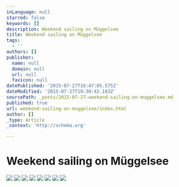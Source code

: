 ```yaml
---
inLanguage: null
starred: false
keywords: []
description: Weekend sailing on Müggelsee
title: Weekend sailing on Müggelsee
tags:
  - ''
authors: []
publisher:
  name: null
  domain: null
  url: null
  favicon: null
datePublished: '2015-07-27T16:47:05.575Z'
dateModified: '2015-07-27T19:30:42.183Z'
sourcePath: _posts/2015-07-27-weekend-sailing-on-muggelsee.md
published: true
url: weekend-sailing-on-muggelsee/index.html
author: []
_type: Article
_context: 'http://schema.org'

---
```

# Weekend sailing on Müggelsee
![](https://the-grid-user-content.s3-us-west-2.amazonaws.com/2b65a732-93a3-42e6-a015-2d6a8da8c1e1.JPG)
![](https://the-grid-user-content.s3-us-west-2.amazonaws.com/f9a917ae-779e-4219-bdf1-d1253e0641b2.JPG)
![](https://the-grid-user-content.s3-us-west-2.amazonaws.com/a30d4dad-3757-4a29-b833-835b0483bc6d.JPG)
![](https://the-grid-user-content.s3-us-west-2.amazonaws.com/a142adca-0721-420b-8353-fffb510ae62c.JPG)
![](https://the-grid-user-content.s3-us-west-2.amazonaws.com/01ab475d-6f92-472b-9b39-98da404eef48.JPG)
![](https://the-grid-user-content.s3-us-west-2.amazonaws.com/23997c41-b7c5-4dfd-b2c5-1ed3eb19e81a.JPG)
![](https://the-grid-user-content.s3-us-west-2.amazonaws.com/b4622b81-aaac-48aa-b11e-7d984d1d1b3c.JPG)
![](https://the-grid-user-content.s3-us-west-2.amazonaws.com/6f8c1d3b-c7a2-490c-9e66-6c1b5e341db4.JPG)